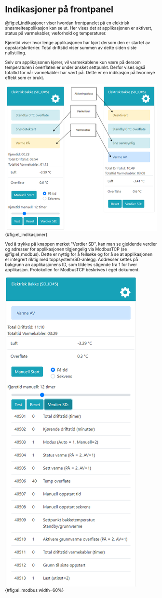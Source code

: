 # Indikasjoner på frontpanel

@fig:el_indikasjoner viser hvordan frontpanelet på en elektrisk snøsmelteapplikasjon kan se ut. Her vises det at applikasjonen er aktivert, status på varmekabler, væforhold og temperaturer.

Kjøretid viser hvor lenge applikasjonen har kjørt dersom den er startet av oppstartskriterier. Total driftstid viser summen av dette siden siste nullstilling.

Selv om applikajsonen kjører, vil varmekablene kun være på dersom temperaturen i overflaten er under ønsket settpunkt. Derfor vises også totaltid for når varmekabler har vært på. Dette er en indikasjon på hvor mye effekt som er brukt.

![Indikasjoner på frontpanel](indikasjoner_el.png){#fig:el_indikasjoner}

Ved å trykke på knappen merket "Verdier SD", kan man se gjeldende verdier og adresser for applikasjonen tilgjengelig via ModbusTCP (se @fig:el_modbus). Dette er nyttig for å feilsøke og for å se at applikasjonen er integrert riktig med toppsystem/SD-anlegg. Addresser settes på bakgrunn an applikasjonens ID, som tildeles stigende fra 1 for hver applikasjon. Protokollen for ModbusTCP beskrives i eget dokument.

![ModbusTCP registre og verdier](modbus_el.png){#fig:el_modbus width=60%}